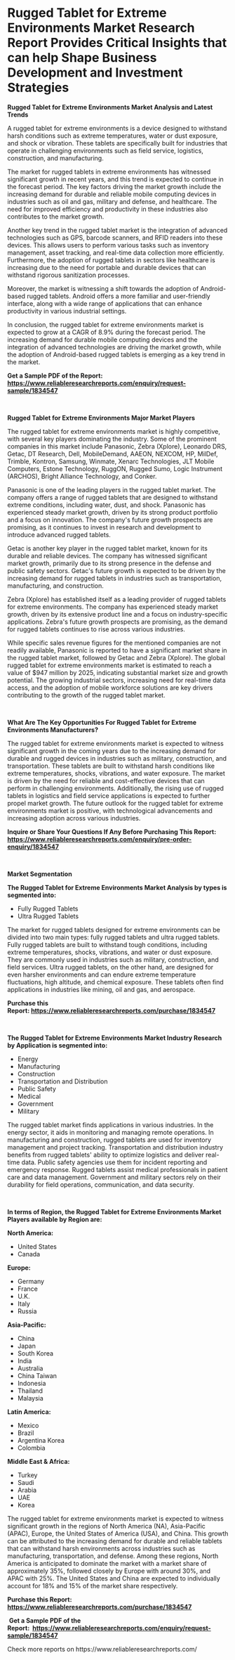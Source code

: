 <p><h1>Rugged Tablet for Extreme Environments Market Research Report Provides Critical Insights that can help Shape Business Development and Investment Strategies</h1></p><p><strong>Rugged Tablet for Extreme Environments Market Analysis and Latest Trends</strong></p>
<p><p>A rugged tablet for extreme environments is a device designed to withstand harsh conditions such as extreme temperatures, water or dust exposure, and shock or vibration. These tablets are specifically built for industries that operate in challenging environments such as field service, logistics, construction, and manufacturing.</p><p>The market for rugged tablets in extreme environments has witnessed significant growth in recent years, and this trend is expected to continue in the forecast period. The key factors driving the market growth include the increasing demand for durable and reliable mobile computing devices in industries such as oil and gas, military and defense, and healthcare. The need for improved efficiency and productivity in these industries also contributes to the market growth.</p><p>Another key trend in the rugged tablet market is the integration of advanced technologies such as GPS, barcode scanners, and RFID readers into these devices. This allows users to perform various tasks such as inventory management, asset tracking, and real-time data collection more efficiently. Furthermore, the adoption of rugged tablets in sectors like healthcare is increasing due to the need for portable and durable devices that can withstand rigorous sanitization processes.</p><p>Moreover, the market is witnessing a shift towards the adoption of Android-based rugged tablets. Android offers a more familiar and user-friendly interface, along with a wide range of applications that can enhance productivity in various industrial settings.</p><p>In conclusion, the rugged tablet for extreme environments market is expected to grow at a CAGR of 8.9% during the forecast period. The increasing demand for durable mobile computing devices and the integration of advanced technologies are driving the market growth, while the adoption of Android-based rugged tablets is emerging as a key trend in the market.</p></p>
<p><strong>Get a Sample PDF of the Report:&nbsp; <a href="https://www.reliableresearchreports.com/enquiry/request-sample/1834547">https://www.reliableresearchreports.com/enquiry/request-sample/1834547</a></strong></p>
<p>&nbsp;</p>
<p><strong>Rugged Tablet for Extreme Environments Major Market Players</strong></p>
<p><p>The rugged tablet for extreme environments market is highly competitive, with several key players dominating the industry. Some of the prominent companies in this market include Panasonic, Zebra (Xplore), Leonardo DRS, Getac, DT Research, Dell, MobileDemand, AAEON, NEXCOM, HP, MilDef, Trimble, Kontron, Samsung, Winmate, Xenarc Technologies, JLT Mobile Computers, Estone Technology, RuggON, Rugged Sumo, Logic Instrument (ARCHOS), Bright Alliance Technology, and Conker.</p><p>Panasonic is one of the leading players in the rugged tablet market. The company offers a range of rugged tablets that are designed to withstand extreme conditions, including water, dust, and shock. Panasonic has experienced steady market growth, driven by its strong product portfolio and a focus on innovation. The company's future growth prospects are promising, as it continues to invest in research and development to introduce advanced rugged tablets.</p><p>Getac is another key player in the rugged tablet market, known for its durable and reliable devices. The company has witnessed significant market growth, primarily due to its strong presence in the defense and public safety sectors. Getac's future growth is expected to be driven by the increasing demand for rugged tablets in industries such as transportation, manufacturing, and construction.</p><p>Zebra (Xplore) has established itself as a leading provider of rugged tablets for extreme environments. The company has experienced steady market growth, driven by its extensive product line and a focus on industry-specific applications. Zebra's future growth prospects are promising, as the demand for rugged tablets continues to rise across various industries.</p><p>While specific sales revenue figures for the mentioned companies are not readily available, Panasonic is reported to have a significant market share in the rugged tablet market, followed by Getac and Zebra (Xplore). The global rugged tablet for extreme environments market is estimated to reach a value of $947 million by 2025, indicating substantial market size and growth potential. The growing industrial sectors, increasing need for real-time data access, and the adoption of mobile workforce solutions are key drivers contributing to the growth of the rugged tablet market.</p></p>
<p>&nbsp;</p>
<p><strong>What Are The Key Opportunities For Rugged Tablet for Extreme Environments Manufacturers?</strong></p>
<p><p>The rugged tablet for extreme environments market is expected to witness significant growth in the coming years due to the increasing demand for durable and rugged devices in industries such as military, construction, and transportation. These tablets are built to withstand harsh conditions like extreme temperatures, shocks, vibrations, and water exposure. The market is driven by the need for reliable and cost-effective devices that can perform in challenging environments. Additionally, the rising use of rugged tablets in logistics and field service applications is expected to further propel market growth. The future outlook for the rugged tablet for extreme environments market is positive, with technological advancements and increasing adoption across various industries.</p></p>
<p><strong>Inquire or Share Your Questions If Any Before Purchasing This Report: <a href="https://www.reliableresearchreports.com/enquiry/pre-order-enquiry/1834547">https://www.reliableresearchreports.com/enquiry/pre-order-enquiry/1834547</a></strong></p>
<p>&nbsp;</p>
<p><strong>Market Segmentation</strong></p>
<p><strong>The Rugged Tablet for Extreme Environments Market Analysis by types is segmented into:</strong></p>
<p><ul><li>Fully Rugged Tablets</li><li>Ultra Rugged Tablets</li></ul></p>
<p><p>The market for rugged tablets designed for extreme environments can be divided into two main types: fully rugged tablets and ultra rugged tablets. Fully rugged tablets are built to withstand tough conditions, including extreme temperatures, shocks, vibrations, and water or dust exposure. They are commonly used in industries such as military, construction, and field services. Ultra rugged tablets, on the other hand, are designed for even harsher environments and can endure extreme temperature fluctuations, high altitude, and chemical exposure. These tablets often find applications in industries like mining, oil and gas, and aerospace.</p></p>
<p><strong>Purchase this Report:&nbsp;<a href="https://www.reliableresearchreports.com/purchase/1834547">https://www.reliableresearchreports.com/purchase/1834547</a></strong></p>
<p>&nbsp;</p>
<p><strong>The Rugged Tablet for Extreme Environments Market Industry Research by Application is segmented into:</strong></p>
<p><ul><li>Energy</li><li>Manufacturing</li><li>Construction</li><li>Transportation and Distribution</li><li>Public Safety</li><li>Medical</li><li>Government</li><li>Military</li></ul></p>
<p><p>The rugged tablet market finds applications in various industries. In the energy sector, it aids in monitoring and managing remote operations. In manufacturing and construction, rugged tablets are used for inventory management and project tracking. Transportation and distribution industry benefits from rugged tablets' ability to optimize logistics and deliver real-time data. Public safety agencies use them for incident reporting and emergency response. Rugged tablets assist medical professionals in patient care and data management. Government and military sectors rely on their durability for field operations, communication, and data security.</p></p>
<p>&nbsp;</p>
<p><strong>In terms of Region, the Rugged Tablet for Extreme Environments Market Players available by Region are:</strong></p>
<p>
    <p> <strong> North America: </strong>
        <ul>
            <li>United States</li>
            <li>Canada</li>
        </ul>
        </p> 
    <p> <strong> Europe: </strong>
        <ul>
            <li>Germany</li>
            <li>France</li>
            <li>U.K.</li>
            <li>Italy</li>
            <li>Russia</li>
        </ul>
        </p> 
    <p> <strong> Asia-Pacific: </strong>
        <ul>
            <li>China</li>
            <li>Japan</li>
            <li>South Korea</li>
            <li>India</li>
            <li>Australia</li>
            <li>China Taiwan</li>
            <li>Indonesia</li>
            <li>Thailand</li>
            <li>Malaysia</li>
        </ul>
        </p> 
    <p> <strong> Latin America: </strong>
        <ul>
            <li>Mexico</li>
            <li>Brazil</li>
            <li>Argentina Korea</li>
            <li>Colombia</li>
        </ul>
        </p> 
    <p> <strong> Middle East & Africa: </strong>
        <ul>
            <li>Turkey</li>
            <li>Saudi</li>
            <li>Arabia</li>
            <li>UAE</li>
            <li>Korea</li>
        </ul>
    </p>
    </p>
<p><p>The rugged tablet for extreme environments market is expected to witness significant growth in the regions of North America (NA), Asia-Pacific (APAC), Europe, the United States of America (USA), and China. This growth can be attributed to the increasing demand for durable and reliable tablets that can withstand harsh environments across industries such as manufacturing, transportation, and defense. Among these regions, North America is anticipated to dominate the market with a market share of approximately 35%, followed closely by Europe with around 30%, and APAC with 25%. The United States and China are expected to individually account for 18% and 15% of the market share respectively.</p></p>
<p><strong>Purchase this Report: <a href="https://www.reliableresearchreports.com/purchase/1834547">https://www.reliableresearchreports.com/purchase/1834547</a></strong></p>
<p>&nbsp;<strong>Get a Sample PDF of the Report:&nbsp;&nbsp;<a href="https://www.reliableresearchreports.com/enquiry/request-sample/1834547">https://www.reliableresearchreports.com/enquiry/request-sample/1834547</a></strong></p>
<p><strong></strong></p>
<p>Check more reports on https://www.reliableresearchreports.com/</p>
